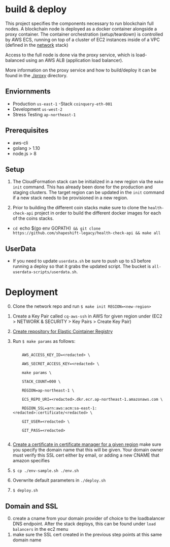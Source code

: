 # build & deploy

This project specifies the components necessary to run blockchain full nodes. A blockchain node is
deployed as a docker container alongside a proxy container. The container orchestration (setup/teardown) is controlled
by AWS ECS, running on top of a cluster of EC2 instances inside of a VPC (defined in the [network](https://github.com/shapeshift-legacy/coinquery/tree/master/network) stack)

Access to the full node is done via the proxy service, which is load-balanced using an AWS ALB (application load balancer).

More information on the proxy service and how to build/deploy it can be found in the [./proxy](proxy) directory.

## Enviornments

* Production `us-east-1` -Stack `coinquery-eth-001`
* Development `us-west-2`
* Stress Testing `ap-northeast-1`


## Prerequisites 
- aws-cli
- golang > 1.10
- node.js > 8

## Setup

1. The CloudFormation stack can be initialized in a new region via the `make init` command. This has already been done
for the production and staging clusters. The target region can be updated in the `init` command if a new stack
needs to be provisioned in a new region.

2. Prior to building the different coin stacks make sure to clone the `health-check-api` project in order to build the different docker images for each of the coins stacks.
-  `cd `echo $(go env GOPATH)` && git clone https://github.com/shapeshift-legacy/health-check-api && make all`


## UserData
- If you need to update `userdata.sh` be sure to push up to s3 before running a deploy so that it grabs the updated script. The bucket is `all-userdata-scripts/userdata.sh`.

# Deployment
0. Clone the network repo and run `$ make init REGION=<new-region>`
1. Create a Key Pair called `cq-aws-ssh` in AWS for given region under (EC2 > NETWORK & SECURITY > Key Pairs > Create Key Pair)
2. [Create repository for Elastic Cointainer Registry](https://us-west-2.console.aws.amazon.com/ecs/home?region=us-west-2#/repositories/create/new)
3. Run `$ make params` as follows:

	```
	
		AWS_ACCESS_KEY_ID=<redacted> \
		    
		AWS_SECRET_ACCESS_KEY=<redacted> \
		    
		make params \
		    
		STACK_COUNT=000 \
		    
		REGION=ap-northeast-1 \
		    
		ECS_REPO_URI=<redacted>.dkr.ecr.ap-northeast-1.amazonaws.com \
		    
		REGION_SSL=arn:aws:acm:sa-east-1:<redacted>:certificate/<redacted> \
		    
		GIT_USER=<redacted> \
		    
		GIT_PASS=<redacted>
		    
	```
4. [Create a certificate in certificate manager for a given region](https://us-west-2.console.aws.amazon.com/acm/home?region=us-west-2#/wizard/) make sure you specify the domain name that this will be given. Your domain owner must verify this SSL cert either by email, or adding a new CNAME that amazon specifies
5. `$ cp ./env-sample.sh ./env.sh`
6. Overwrite default parameters in `./deploy.sh`
7. `$ deploy.sh`

## Domain and SSL

0. create a cname from your domain provider of choice to the loadbalancer DNS endpoint.  After the stack deploys, this can be found under `load balancers` in the ec2 menu
1. make sure the SSL cert created in the previous step points at this same domain name
